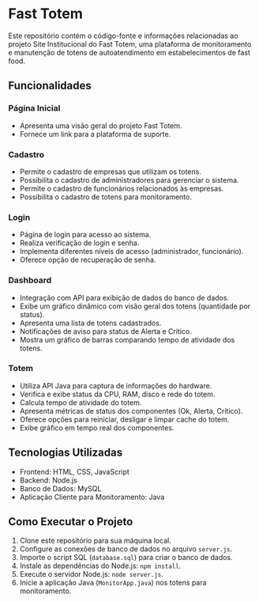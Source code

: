# Fast Totem

Este repositório contém o código-fonte e informações relacionadas ao projeto Site Institucional do Fast Totem, uma plataforma de monitoramento e manutenção de totens de autoatendimento em estabelecimentos de fast food.

## Funcionalidades

### Página Inicial

- Apresenta uma visão geral do projeto Fast Totem.
- Fornece um link para a plataforma de suporte.

### Cadastro

- Permite o cadastro de empresas que utilizam os totens.
- Possibilita o cadastro de administradores para gerenciar o sistema.
- Permite o cadastro de funcionários relacionados às empresas.
- Possibilita o cadastro de totens para monitoramento.

### Login

- Página de login para acesso ao sistema.
- Realiza verificação de login e senha.
- Implementa diferentes níveis de acesso (administrador, funcionário).
- Oferece opção de recuperação de senha.

### Dashboard

- Integração com API para exibição de dados do banco de dados.
- Exibe um gráfico dinâmico com visão geral dos totens (quantidade por status).
- Apresenta uma lista de totens cadastrados.
- Notificações de aviso para status de Alerta e Crítico.
- Mostra um gráfico de barras comparando tempo de atividade dos totens.

### Totem

- Utiliza API Java para captura de informações do hardware.
- Verifica e exibe status da CPU, RAM, disco e rede do totem.
- Calcula tempo de atividade do totem.
- Apresenta métricas de status dos componentes (Ok, Alerta, Crítico).
- Oferece opções para reiniciar, desligar e limpar cache do totem.
- Exibe gráfico em tempo real dos componentes.

## Tecnologias Utilizadas

- Frontend: HTML, CSS, JavaScript
- Backend: Node.js
- Banco de Dados: MySQL
- Aplicação Cliente para Monitoramento: Java

## Como Executar o Projeto

1. Clone este repositório para sua máquina local.
2. Configure as conexões de banco de dados no arquivo `server.js`.
3. Importe o script SQL (`database.sql`) para criar o banco de dados.
4. Instale as dependências do Node.js: `npm install`.
5. Execute o servidor Node.js: `node server.js`.
6. Inicie a aplicação Java (`MonitorApp.java`) nos totens para monitoramento.
